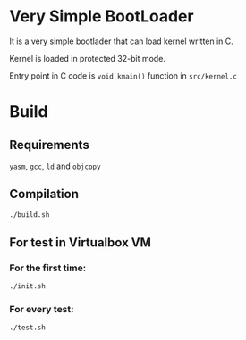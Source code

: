 # Very Simple BootLoader

It is a very simple bootlader that can load kernel written in C.

Kernel is loaded in protected 32-bit mode.

Entry point in C code is  `void kmain()` function in `src/kernel.c` 

# Build

## Requirements

`yasm`, `gcc`, `ld` and `objcopy`

## Compilation

```bash
./build.sh
```

## For test in Virtualbox VM

### For the first time:
```bash
./init.sh
```

### For every test:
```bash
./test.sh
```